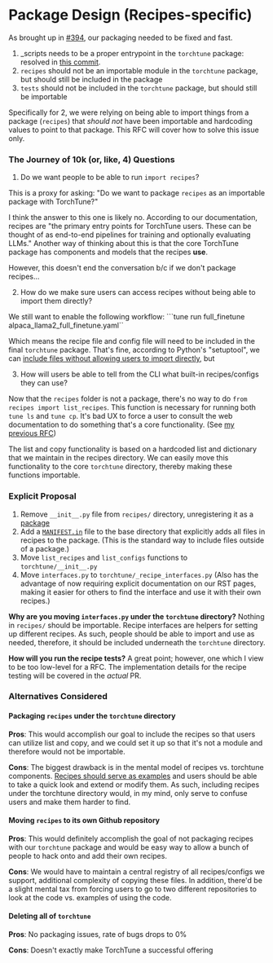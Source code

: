 # Package Design (Recipes-specific)

As brought up in [#394](https://github.com/pytorch-labs/torchtune/issues/394),
our packaging needed to be fixed and fast.
1. _scripts needs to be a proper entrypoint in the `torchtune` package: resolved
in [this commit](https://github.com/pytorch-labs/torchtune/commit/5ae616964546813f23f8d9b1beaae06d3877bd1e).
2. `recipes` should not be an importable module in the `torchtune` package, but should still be included in the package
3. `tests` should not be included in the `torchtune` package, but should still be importable

Specifically for 2, we were relying on being able to import things from a package (`recipes`)
that *should not* have been importable and hardcoding values to point to that package. This RFC will
cover how to solve this issue only.

### The Journey of 10k (or, like, 4) Questions

1. Do we want people to be able to run `import recipes`?

This is a proxy for asking: "Do we want to package `recipes` as an importable package with TorchTune?"

I think the answer to this one is likely no. According to our documentation, recipes are
"the primary entry points for TorchTune users. These can be thought of as end-to-end pipelines for training
and optionally evaluating LLMs." Another way of thinking about this is that the core TorchTune package
has components and models that the recipes **use**.

However, this doesn't end the conversation b/c if we don't package recipes...

2. How do we make sure users can access recipes without being able to import them directly?

We still want to enable the following workflow:
```tune run full_finetune alpaca_llama2_full_finetune.yaml``

Which means the recipe file and config file will need to be included in the final `torchtune` package.
That's fine, according to Python's "setuptool", we can [include files without allowing users to import directly](https://setuptools.pypa.io/en/latest/userguide/miscellaneous.html#controlling-files-in-the-distribution),
but

3. How will users be able to tell from the CLI what built-in recipes/configs they can use?

Now that the `recipes` folder is not a package, there's no way to do `from recipes import list_recipes`. This function
is necessary for running both `tune ls` and `tune cp`. It's bad UX to force a user to consult the web documentation
to do something that's a core functionality. (See [my previous RFC](https://github.com/pytorch-labs/torchtune/pull/383))

The list and copy functionality is based on a hardcoded list and dictionary that we maintain in the recipes directory.
We can easily move this functionality to the core `torchtune` directory, thereby making these functions importable.

### Explicit Proposal

1. Remove `__init__.py` file from `recipes/` directory, unregistering it as a [package](https://setuptools.pypa.io/en/latest/userguide/package_discovery.html#finding-simple-packages)
2. Add a [`MANIFEST.in`](https://setuptools.pypa.io/en/latest/userguide/miscellaneous.html#controlling-files-in-the-distribution) file
to the base directory that explicitly adds all files in recipes to the package. (This is the standard way to include files outside of a package.)
3. Move `list_recipes` and `list_configs` functions to `torchtune/__init__.py`
4. Move `interfaces.py` to `torchtune/_recipe_interfaces.py` (Also has the advantage of now requiring explicit documentation on our RST pages,
making it easier for others to find the interface and use it with their own recipes.)

**Why are you moving `interfaces.py` under the `torchtune` directory?** Nothing in `recipes/` should be importable.
Recipe interfaces are helpers for setting up different recipes. As such, people should be able to import and use as needed, therefore,
it should be included underneath the `torchtune` directory.

**How will you run the recipe tests?** A great point; however, one which I view to be too low-level for a RFC. The implementation details
for the recipe testing will be covered in the *actual* PR.

### Alternatives Considered

#### Packaging `recipes` under the `torchtune` directory

**Pros**: This would accomplish our goal to include the recipes so that users can utilize list and copy, and we could set it up so that
it's not a module and therefore would not be importable.

**Cons**: The biggest drawback is in the mental model of recipes vs. torchtune components. [Recipes should serve as examples](https://pytorch.org/tutorials/recipes/recipes_index.html)
and users should be able to take a quick look and extend or modify them. As such, including recipes under the torchtune directory
would, in my mind, only serve to confuse users and make them harder to find.

#### Moving `recipes` to its own Github repository

**Pros**: This would definitely accomplish the goal of not packaging recipes with our `torchtune` package and would
be easy way to allow a bunch of people to hack onto and add their own recipes.

**Cons**: We would have to maintain a central registry of all recipes/configs we support, additional complexity of
copying these files. In addition, there'd be a slight mental tax from forcing users to go to two different repositories
to look at the code vs. examples of using the code.

#### Deleting all of `torchtune`

**Pros**: No packaging issues, rate of bugs drops to 0%

**Cons**: Doesn't exactly make TorchTune a successful offering
